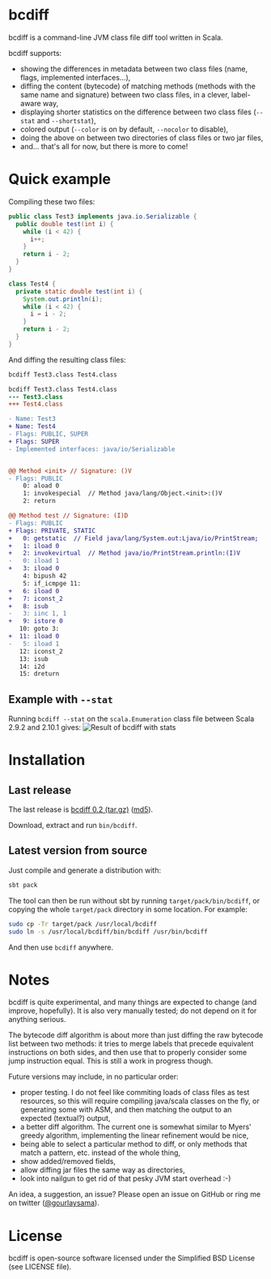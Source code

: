 # bcdiff

bcdiff is a command-line JVM class file diff tool written in Scala.

bcdiff supports:

 * showing the differences in metadata between two class files (name, flags, implemented interfaces...),
 * diffing the content (bytecode) of matching methods (methods with the same name and signature) between two class files, in a clever, label-aware way,
 * displaying shorter statistics on the difference between two class files (`--stat` and `--shortstat`),
 * colored output (`--color` is on by default, `--nocolor` to disable),
 * doing the above on between two directories of class files or two jar files,
 * and... that's all for now, but there is more to come!

# Quick example

Compiling these two files:

```java
public class Test3 implements java.io.Serializable {
  public double test(int i) {
    while (i < 42) {
      i++;
    }
    return i - 2;
  }
}
```

```java
class Test4 {
  private static double test(int i) {
    System.out.println(i);
    while (i < 42) {
      i = i - 2;
    }
    return i - 2;
  }
}
```

And diffing the resulting class files:

```sh
bcdiff Test3.class Test4.class
```

```diff
bcdiff Test3.class Test4.class
--- Test3.class
+++ Test4.class

- Name: Test3
+ Name: Test4
- Flags: PUBLIC, SUPER
+ Flags: SUPER
- Implemented interfaces: java/io/Serializable


@@ Method <init> // Signature: ()V
- Flags: PUBLIC
    0: aload 0
    1: invokespecial  // Method java/lang/Object.<init>:()V
    2: return

@@ Method test // Signature: (I)D
- Flags: PUBLIC
+ Flags: PRIVATE, STATIC
+   0: getstatic  // Field java/lang/System.out:Ljava/io/PrintStream;
+   1: iload 0
+   2: invokevirtual  // Method java/io/PrintStream.println:(I)V
-   0: iload 1
+   3: iload 0
    4: bipush 42
    5: if_icmpge 11:
+   6: iload 0
+   7: iconst_2
+   8: isub
-   3: iinc 1, 1
+   9: istore 0
   10: goto 3:
+  11: iload 0
-   5: iload 1
   12: iconst_2
   13: isub
   14: i2d
   15: dreturn
```

## Example with `--stat`

Running `bcdiff --stat` on the `scala.Enumeration` class file between Scala 2.9.2 and 2.10.1 gives:
![Result of bcdiff with stats](http://static.antoine.gourlay.fr/bcdiff/images/readme2.png)

# Installation

## Last release

The last release is [bcdiff 0.2 (tar.gz)](http://static.antoine.gourlay.fr/bcdiff/releases/bcdiff-0.2.tgz) ([md5](http://static.antoine.gourlay.fr/bcdiff/releases/bcdiff-0.2.tgz.md5)).

Download, extract and run `bin/bcdiff`.

## Latest version from source

Just compile and generate a distribution with:

```sh
sbt pack
```

The tool can then be run without sbt by running `target/pack/bin/bcdiff`, or copying the whole `target/pack` directory in some location.
For example:

```sh
sudo cp -Tr target/pack /usr/local/bcdiff
sudo ln -s /usr/local/bcdiff/bin/bcdiff /usr/bin/bcdiff
```
And then use `bcdiff` anywhere.

# Notes

bcdiff is quite experimental, and many things are expected to change (and improve, hopefully). It is also very manually tested; do not depend on it for anything serious.

The bytecode diff algorithm is about more than just diffing the raw bytecode list between two methods: it tries to merge labels that precede equivalent instructions on both sides, and then use that to properly consider some jump instruction equal. This is still a work in progress though.

Future versions may include, in no particular order:
 * proper testing. I do not feel like commiting loads of class files as test resources, so this will require compiling java/scala classes on the fly, or generating some with ASM, and then matching the output to an expected (textual?) output,
 * a better diff algorithm. The current one is somewhat similar to Myers' greedy algorithm, implementing the linear refinement would be nice,
 * being able to select a particular method to diff, or only methods that match a pattern, etc. instead of the whole thing,
 * show added/removed fields,
 * allow diffing jar files the same way as directories,
 * look into nailgun to get rid of that pesky JVM start overhead :-)

An idea, a suggestion, an issue? Please open an issue on GitHub or ring me on twitter ([@gourlaysama](https://twitter.com/gourlaysama)).

# License

bcdiff is open-source software licensed under the Simplified BSD License (see LICENSE file).
